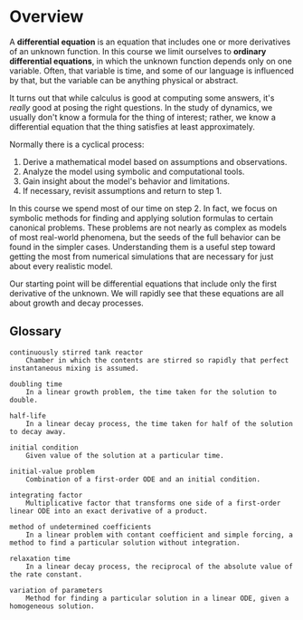 # Overview

A **differential equation** is an equation that includes one or more derivatives of an unknown function. In this course we limit ourselves to **ordinary differential equations**, in which the unknown function depends only on one variable. Often, that variable is time, and some of our language is influenced by that, but the variable can be anything physical or abstract.

It turns out that while calculus is good at computing some answers, it's *really* good at posing the right questions. In the study of dynamics, we usually don't know a formula for the thing of interest; rather, we know a differential equation that the thing satisfies at least approximately.

Normally there is a cyclical process:

1. Derive a mathematical model based on assumptions and observations.
2. Analyze the model using symbolic and computational tools.
3. Gain insight about the model's behavior and limitations.
4. If necessary, revisit assumptions and return to step 1.

In this course we spend most of our time on step 2. In fact, we focus on symbolic methods for finding and applying solution formulas to certain canonical problems. These problems are not nearly as complex as models of most real-world phenomena, but the seeds of the full behavior can be found in the simpler cases. Understanding them is a useful step toward getting the most from numerical simulations that are necessary for just about every realistic model.

Our starting point will be differential equations that include only the first derivative of the unknown. We will rapidly see that these equations are all about growth and decay processes.

## Glossary

```{glossary}
continuously stirred tank reactor
    Chamber in which the contents are stirred so rapidly that perfect instantaneous mixing is assumed.

doubling time
    In a linear growth problem, the time taken for the solution to double.

half-life
    In a linear decay process, the time taken for half of the solution to decay away.

initial condition
    Given value of the solution at a particular time.

initial-value problem
    Combination of a first-order ODE and an initial condition.

integrating factor
    Multiplicative factor that transforms one side of a first-order linear ODE into an exact derivative of a product.

method of undetermined coefficients
    In a linear problem with contant coefficient and simple forcing, a method to find a particular solution without integration.

relaxation time
    In a linear decay process, the reciprocal of the absolute value of the rate constant.

variation of parameters
    Method for finding a particular solution in a linear ODE, given a homogeneous solution.

```
